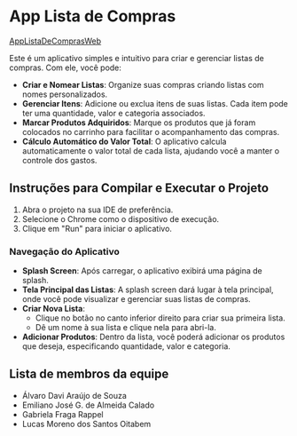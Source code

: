 # App Lista de Compras

[AppListaDeComprasWeb](https://lista-de-compras-app-ad9fe.web.app/)

Este é um aplicativo simples e intuitivo para criar e gerenciar listas de compras. Com ele, você pode:

- **Criar e Nomear Listas**: Organize suas compras criando listas com nomes personalizados.
- **Gerenciar Itens**: Adicione ou exclua itens de suas listas. Cada item pode ter uma quantidade, valor e categoria associados.
- **Marcar Produtos Adquiridos**: Marque os produtos que já foram colocados no carrinho para facilitar o acompanhamento das compras.
- **Cálculo Automático do Valor Total**: O aplicativo calcula automaticamente o valor total de cada lista, ajudando você a manter o controle dos gastos.

## Instruções para Compilar e Executar o Projeto

1. Abra o projeto na sua IDE de preferência.
2. Selecione o Chrome como o dispositivo de execução.
3. Clique em "Run" para iniciar o aplicativo.

### Navegação do Aplicativo

- **Splash Screen**: Após carregar, o aplicativo exibirá uma página de splash.
- **Tela Principal das Listas**: A splash screen dará lugar à tela principal, onde você pode visualizar e gerenciar suas listas de compras.
- **Criar Nova Lista**:
  - Clique no botão no canto inferior direito para criar sua primeira lista.
  - Dê um nome à sua lista e clique nela para abri-la.
- **Adicionar Produtos**: Dentro da lista, você poderá adicionar os produtos que deseja, especificando quantidade, valor e categoria.

## Lista de membros da equipe

- Álvaro Davi Araújo de Souza
- Emiliano José G. de Almeida Calado
- Gabriela Fraga Rappel
- Lucas Moreno dos Santos Oitabem

